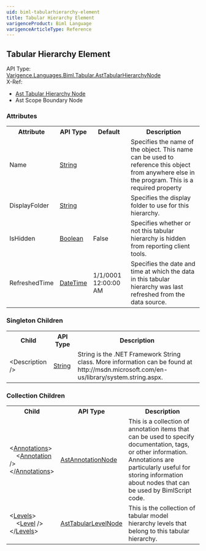 ```yaml
---
uid: biml-tabularhierarchy-element
title: Tabular Hierarchy Element
varigenceProduct: Biml Language
varigenceArticleType: Reference
---
```

## Tabular Hierarchy Element<div class="AssemblyInfoGroup"><div class="CrossReferenceGroup"><div class="CrossReferenceHeader">API Type:</div><div class="CrossReferenceValue"><a href="../api-reference/Varigence.Languages.Biml.Tabular.AstTabularHierarchyNode.html">Varigence.Languages.Biml.Tabular.AstTabularHierarchyNode</a></div></div><div class="CrossReferenceGroup"><div class="CrossReferenceHeader">X-Ref:</div><ul class="xrefRow"><li><a class='xref' href ="Varigence.Languages.Biml.Tabular.AstTabularHierarchyNode.html">Ast Tabular Hierarchy Node</a></li><li><span>Ast Scope Boundary Node</span></li></ul></div></div><div class="AttributeGroup"><h3>Attributes</h3><table id="AttributeList" class="AttributeList"><tbody><tr><th class="AttributeNameColumnHeader">Attribute</th><th class="AttributeTypeColumnHeader">API Type</th><th class="AttributeDefaultColumnHeader">Default</th><th class="AttributeSummaryColumnHeader">Description</th></tr><tr class="ad0"><td class="AttributeName">Name</td><td class="AttributeType"><a href="https://msdn.microsoft.com/en-us/library/System.String.aspx">String</a></td><td class="AttributeDefault">&nbsp;</td><td class="AttributeSummary"><div class ="SummaryItem">Specifies the name of the object.  This name can be used to reference this object from anywhere else in the program. This is a required property</div></td></tr><tr class="ad1"><td class="AttributeName">DisplayFolder</td><td class="AttributeType"><a href="https://msdn.microsoft.com/en-us/library/System.String.aspx">String</a></td><td class="AttributeDefault">&nbsp;</td><td class="AttributeSummary"><div class ="SummaryItem">Specifies the display folder to use for this hierarchy. </div></td></tr><tr class="ad0"><td class="AttributeName">IsHidden</td><td class="AttributeType"><a href="https://msdn.microsoft.com/en-us/library/System.Boolean.aspx">Boolean</a></td><td class="AttributeDefault">False</td><td class="AttributeSummary"><div class ="SummaryItem">Specifies whether or not this tabular hierarchy is hidden from reporting client tools. </div></td></tr><tr class="ad1"><td class="AttributeName">RefreshedTime</td><td class="AttributeType"><a href="https://msdn.microsoft.com/en-us/library/System.DateTime.aspx">DateTime</a></td><td class="AttributeDefault">1/1/0001 12:00:00 AM</td><td class="AttributeSummary"><div class ="SummaryItem">Specifies the date and time at which the data in this tabular hierarchy was last refreshed from the data source. </div></td></tr></tbody></table></div><div class="ChildGroup">### Singleton Children<table id="ChildList" class="ChildList"><tbody><tr><th class="ChildNameColumnHeader">Child</th><th class="ChildTypeColumnHeader">API Type</th><th class="ChildSummaryColumnHeader">Description</th></tr><tr class="cd0"><td class="ChildName"><span class="punc">&lt;</span>Description<span class="punc"> /&gt;</span></td><td class="ChildType"><a href="https://msdn.microsoft.com/en-us/library/System.String.aspx">String</a></td><td class="ChildSummary">String is the .NET Framework String class.  More information can be found at http://msdn.microsoft.com/en-us/library/system.string.aspx. </td></tr></tbody></table></div><div class="ChildGroup">### Collection Children<table id="ChildList" class="ChildList"><tbody><tr><th class="ChildNameColumnHeader">Child</th><th class="ChildTypeColumnHeader">API Type</th><th class="ChildSummaryColumnHeader">Description</th></tr><tr class="cd0"><td class="ChildName"><span class="punc">&lt;</span><a href=Varigence.Languages.Biml.AstNode_Annotations.html">Annotations</a><span class="punc">&gt;</span><br />&nbsp;&nbsp;&nbsp;&nbsp;<span class="punc">&lt;</span><a href=Varigence.Languages.Biml.AstAnnotationNode.html">Annotation</a> <span class="punc">/&gt;</span><br /><span class="punc">&lt;/</span><a href=Varigence.Languages.Biml.AstNode_Annotations.html">Annotations</a><span class="punc">&gt;</span></td><td class="ChildType"><a href="../api-reference/Varigence.Languages.Biml.AstAnnotationNode.html">AstAnnotationNode</a></td><td class="ChildSummary"><div class ="SummaryItem">This is a collection of annotation items that can be used to specify documentation, tags, or other information.  Annotations are particularly useful for storing information about nodes that can be used by BimlScript code. </div></td></tr><tr class="cd1"><td class="ChildName"><span class="punc">&lt;</span><a href=Varigence.Languages.Biml.Tabular.AstTabularHierarchyNode_Levels.html">Levels</a><span class="punc">&gt;</span><br />&nbsp;&nbsp;&nbsp;&nbsp;<span class="punc">&lt;</span><a href=Varigence.Languages.Biml.Tabular.AstTabularLevelNode.html">Level</a> <span class="punc">/&gt;</span><br /><span class="punc">&lt;/</span><a href=Varigence.Languages.Biml.Tabular.AstTabularHierarchyNode_Levels.html">Levels</a><span class="punc">&gt;</span></td><td class="ChildType"><a href="../api-reference/Varigence.Languages.Biml.Tabular.AstTabularLevelNode.html">AstTabularLevelNode</a></td><td class="ChildSummary"><div class ="SummaryItem">This is the collection of tabular model hierarchy levels that belong to this tabular hierarchy. </div></td></tr></tbody></table></div>